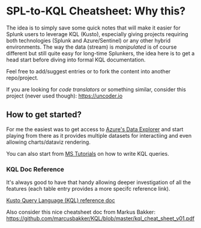 # SPL-to-KQL Cheatsheet: Why this?
The idea is to simply save some quick notes that will make it easier for Splunk users to leverage KQL (Kusto), especially giving projects requiring both technologies (Splunk and Azure/Sentinel) or any other hybrid environments. The way the data (stream) is _manipulated_ is of course different but still quite easy for long-time Splunkers, the idea here is to get a head start before diving into formal KQL documentation.

Feel free to add/suggest entries or to fork the content into another repo/project.

If you are looking for _code translators_ or something similar, consider this project (never used though): https://uncoder.io

## How to get started?
For me the easiest was to get access to [Azure's Data Explorer](https://dataexplorer.azure.com) and start playing from there as it provides multiple datasets for interactiing and even allowing charts/dataviz rendering.

You can also start from [MS Tutorials](https://docs.microsoft.com/en-us/azure/data-explorer/write-queries) on how to write KQL queries.

### KQL Doc Reference
It's always good to have that handy allowing deeper investigation of all the features (each table entry provides a more specifc reference link).

[Kusto Query Language (KQL) reference doc](https://docs.microsoft.com/en-us/azure/data-explorer/kusto/query/)

Also consider this nice cheatsheet doc from Markus Bakker: https://github.com/marcusbakker/KQL/blob/master/kql_cheat_sheet_v01.pdf
